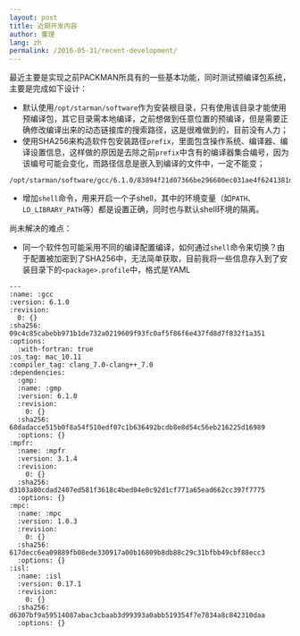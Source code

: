 ```yaml
---
layout: post
title: 近期开发内容
author: 董理
lang: zh
permalink: /2016-05-31/recent-development/
---
```


最近主要是实现之前PACKMAN所具有的一些基本功能，同时测试预编译包系统，主要是完成如下设计：

- 默认使用`/opt/starman/software`作为安装根目录，只有使用该目录才能使用预编译包，其它目录需本地编译，之前想做到任意位置的预编译，但是需要正确修改编译出来的动态链接库的搜索路径，这是很难做到的，目前没有人力；
- 使用SHA256来构造软件包安装路径`prefix`，里面包含操作系统、编译器、编译设置信息，这样做的原因是去除之前`prefix`中含有的编译器集合编号，因为该编号可能会变化，而路径信息是嵌入到编译的文件中，一定不能变；

```
/opt/starman/software/gcc/6.1.0/83894f21d07366be296600ec031ae4f6241381d9/
```

- 增加`shell`命令，用来开启一个子shell，其中的环境变量（如`PATH`、`LD_LIBRARY_PATH`等）都是设置正确，同时也与默认shell环境的隔离。

尚未解决的难点：

- 同一个软件包可能采用不同的编译配置编译，如何通过`shell`命令来切换？由于配置被加密到了SHA256中，无法简单获取，目前我将一些信息存入到了安装目录下的`<package>.profile`中，格式是YAML

```
---
:name: :gcc
:version: 6.1.0
:revision:
  0: {}
:sha256: 09c4c85cabebb971b1de732a0219609f93fc0af5f86f6e437fd8d7f832f1a351
:options:
  :with-fortran: true
:os_tag: mac_10.11
:compiler_tag: clang_7.0-clang++_7.0
:dependencies:
  :gmp:
  :name: :gmp
  :version: 6.1.0
  :revision:
    0: {}
  :sha256: 68dadacce515b0f8a54f510edf07c1b636492bcdb8e8d54c56eb216225d16989
  :options: {}
:mpfr:
  :name: :mpfr
  :version: 3.1.4
  :revision:
    0: {}
  :sha256: d3103a80cdad2407ed581f3618c4bed04e0c92d1cf771a65ead662cc397f7775
  :options: {}
:mpc:
  :name: :mpc
  :version: 1.0.3
  :revision:
    0: {}
  :sha256: 617decc6ea09889fb08ede330917a00b16809b8db88c29c31bfbb49cbf88ecc3
  :options: {}
:isl:
  :name: :isl
  :version: 0.17.1
  :revision:
    0: {}
  :sha256: d6307bf9a59514087abac3cbaab3d99393a0abb519354f7e7834a8c842310daa
  :options: {}
```
